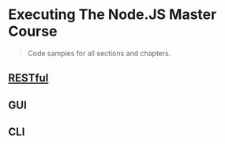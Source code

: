 # Executing The Node.JS Master Course

> Code samples for all sections and chapters.

## [RESTful](https://github.com/dremg/NodeJS-Master-Class/tree/master/myRESTful/README.md)

## GUI

## CLI


